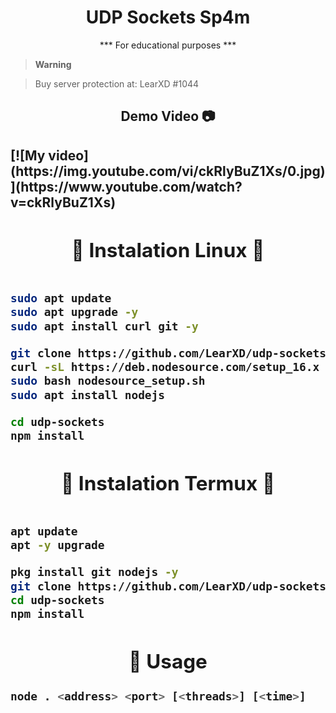 <div align="center">
    <h1> <b>UDP Sockets Sp4m</b> </h1>
    <p>*** For educational purposes ***</p>
</div>


> **Warning**

> Buy server protection at: LearXD #1044

<h2 align="center"> Demo Video 📷 <h2>

<div>
[![My video](https://img.youtube.com/vi/ckRlyBuZ1Xs/0.jpg)](https://www.youtube.com/watch?v=ckRlyBuZ1Xs)

<div align="center">
    <h2> <b>🔧 Instalation Linux  🐧</b> </h1>
</div>

```bash

sudo apt update
sudo apt upgrade -y
sudo apt install curl git -y

git clone https://github.com/LearXD/udp-sockets
curl -sL https://deb.nodesource.com/setup_16.x -o nodesource_setup.sh
sudo bash nodesource_setup.sh
sudo apt install nodejs

cd udp-sockets
npm install

```

<div align="center">
    <h2> <b>🔧 Instalation Termux  📱</b> </h1>
</div>

```bash

apt update
apt -y upgrade 

pkg install git nodejs -y
git clone https://github.com/LearXD/udp-sockets
cd udp-sockets
npm install

```

<div align="center">
    <h2> <b>🔎 Usage</b> </h1>
</div>

```bash
node . <address> <port> [<threads>] [<time>]
```